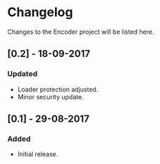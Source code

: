 # Changelog
Changes to the Encoder project will be listed here.

## [0.2] - 18-09-2017
### Updated
- Loader protection adjusted.
- Minor security update.

## [0.1] - 29-08-2017
### Added
- Initial release.
